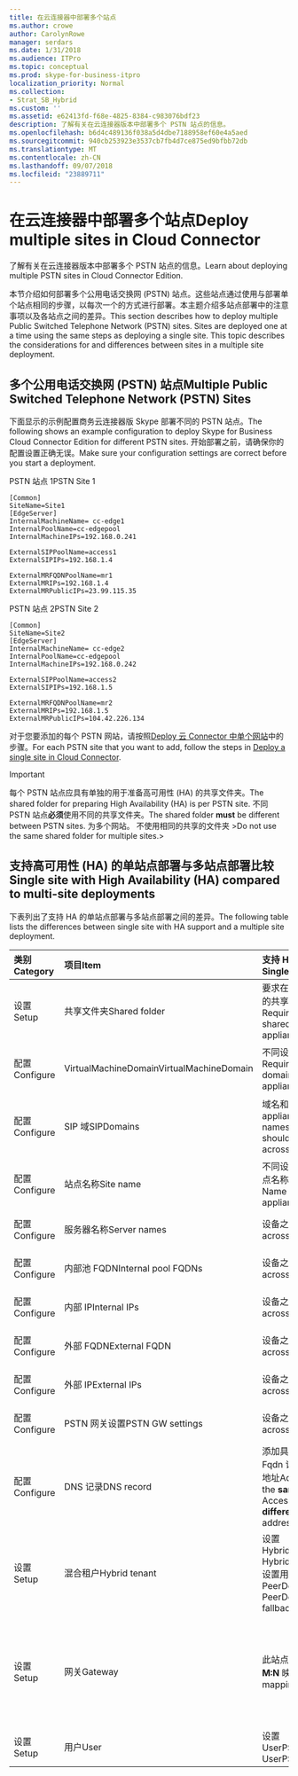 ```yaml
---
title: 在云连接器中部署多个站点
ms.author: crowe
author: CarolynRowe
manager: serdars
ms.date: 1/31/2018
ms.audience: ITPro
ms.topic: conceptual
ms.prod: skype-for-business-itpro
localization_priority: Normal
ms.collection:
- Strat_SB_Hybrid
ms.custom: ''
ms.assetid: e62413fd-f68e-4825-8384-c983076bdf23
description: 了解有关在云连接器版本中部署多个 PSTN 站点的信息。
ms.openlocfilehash: b6d4c489136f038a5d4dbe7188958ef60e4a5aed
ms.sourcegitcommit: 940cb253923e3537cb7fb4d7ce875ed9bfbb72db
ms.translationtype: MT
ms.contentlocale: zh-CN
ms.lasthandoff: 09/07/2018
ms.locfileid: "23889711"
---
```

# <a name="deploy-multiple-sites-in-cloud-connector"></a><span data-ttu-id="0cbc0-103">在云连接器中部署多个站点</span><span class="sxs-lookup"><span data-stu-id="0cbc0-103">Deploy multiple sites in Cloud Connector</span></span>
 
<span data-ttu-id="0cbc0-104">了解有关在云连接器版本中部署多个 PSTN 站点的信息。</span><span class="sxs-lookup"><span data-stu-id="0cbc0-104">Learn about deploying multiple PSTN sites in Cloud Connector Edition.</span></span>
  
<span data-ttu-id="0cbc0-p101">本节介绍如何部署多个公用电话交换网 (PSTN) 站点。这些站点通过使用与部署单个站点相同的步骤，以每次一个的方式进行部署。本主题介绍多站点部署中的注意事项以及各站点之间的差异。</span><span class="sxs-lookup"><span data-stu-id="0cbc0-p101">This section describes how to deploy multiple Public Switched Telephone Network (PSTN) sites. Sites are deployed one at a time using the same steps as deploying a single site. This topic describes the considerations for and differences between sites in a multiple site deployment.</span></span> 
  
## <a name="multiple-public-switched-telephone-network-pstn-sites"></a><span data-ttu-id="0cbc0-108">多个公用电话交换网 (PSTN) 站点</span><span class="sxs-lookup"><span data-stu-id="0cbc0-108">Multiple Public Switched Telephone Network (PSTN) Sites</span></span>

<span data-ttu-id="0cbc0-109">下面显示的示例配置商务云连接器版 Skype 部署不同的 PSTN 站点。</span><span class="sxs-lookup"><span data-stu-id="0cbc0-109">The following shows an example configuration to deploy Skype for Business Cloud Connector Edition for different PSTN sites.</span></span> <span data-ttu-id="0cbc0-110">开始部署之前，请确保你的配置设置正确无误。</span><span class="sxs-lookup"><span data-stu-id="0cbc0-110">Make sure your configuration settings are correct before you start a deployment.</span></span>
  
<span data-ttu-id="0cbc0-111">PSTN 站点 1</span><span class="sxs-lookup"><span data-stu-id="0cbc0-111">PSTN Site 1</span></span>
  
```
[Common]
SiteName=Site1
[EdgeServer]
InternalMachineName= cc-edge1
InternalPoolName=cc-edgepool
InternalMachineIPs=192.168.0.241

ExternalSIPPoolName=access1
ExternalSIPIPs=192.168.1.4

ExternalMRFQDNPoolName=mr1
ExternalMRIPs=192.168.1.4
ExternalMRPublicIPs=23.99.115.35
```

<span data-ttu-id="0cbc0-112">PSTN 站点 2</span><span class="sxs-lookup"><span data-stu-id="0cbc0-112">PSTN Site 2</span></span>
  
```
[Common]
SiteName=Site2
[EdgeServer]
InternalMachineName= cc-edge2
InternalPoolName=cc-edgepool
InternalMachineIPs=192.168.0.242

ExternalSIPPoolName=access2
ExternalSIPIPs=192.168.1.5

ExternalMRFQDNPoolName=mr2
ExternalMRIPs=192.168.1.5
ExternalMRPublicIPs=104.42.226.134
```

<span data-ttu-id="0cbc0-113">对于您要添加的每个 PSTN 网站，请按照[Deploy 云 Connector 中单个网站](deploy-a-single-site-in-cloud-connector.md)中的步骤。</span><span class="sxs-lookup"><span data-stu-id="0cbc0-113">For each PSTN site that you want to add, follow the steps in [Deploy a single site in Cloud Connector](deploy-a-single-site-in-cloud-connector.md).</span></span>
  
> [!IMPORTANT]
> <span data-ttu-id="0cbc0-114">每个 PSTN 站点应具有单独的用于准备高可用性 (HA) 的共享文件夹。</span><span class="sxs-lookup"><span data-stu-id="0cbc0-114">The shared folder for preparing High Availability (HA) is per PSTN site.</span></span> <span data-ttu-id="0cbc0-115">不同 PSTN 站点**必须**使用不同的共享文件夹。</span><span class="sxs-lookup"><span data-stu-id="0cbc0-115">The shared folder **must** be different between PSTN sites.</span></span> <span data-ttu-id="0cbc0-116">为多个网站。 不使用相同的共享的文件夹 ></span><span class="sxs-lookup"><span data-stu-id="0cbc0-116">Do not use the same shared folder for multiple sites.></span></span> 
  
## <a name="single-site-with-high-availability-ha-compared-to-multi-site-deployments"></a><span data-ttu-id="0cbc0-117">支持高可用性 (HA) 的单站点部署与多站点部署比较</span><span class="sxs-lookup"><span data-stu-id="0cbc0-117">Single site with High Availability (HA) compared to multi-site deployments</span></span>
<span data-ttu-id="0cbc0-118"><a name="BKMK_SingleSitecomparedtomulti-site"> </a></span><span class="sxs-lookup"><span data-stu-id="0cbc0-118"></span></span>

<span data-ttu-id="0cbc0-119">下表列出了支持 HA 的单站点部署与多站点部署之间的差异。</span><span class="sxs-lookup"><span data-stu-id="0cbc0-119">The following table lists the differences between single site with HA support and a multiple site deployment.</span></span>
  
|<span data-ttu-id="0cbc0-120">**类别**</span><span class="sxs-lookup"><span data-stu-id="0cbc0-120">**Category**</span></span>|<span data-ttu-id="0cbc0-121">**项目**</span><span class="sxs-lookup"><span data-stu-id="0cbc0-121">**Item**</span></span>|<span data-ttu-id="0cbc0-122">**支持 HA 的单站点**</span><span class="sxs-lookup"><span data-stu-id="0cbc0-122">**Single-Site with HA**</span></span>|<span data-ttu-id="0cbc0-123">**多站点**</span><span class="sxs-lookup"><span data-stu-id="0cbc0-123">**Multi-Site**</span></span>|
|:-----|:-----|:-----|:-----|
|<span data-ttu-id="0cbc0-124">设置</span><span class="sxs-lookup"><span data-stu-id="0cbc0-124">Setup</span></span>  <br/> |<span data-ttu-id="0cbc0-125">共享文件夹</span><span class="sxs-lookup"><span data-stu-id="0cbc0-125">Shared folder</span></span>  <br/> |<span data-ttu-id="0cbc0-126">要求在设备之间的**相同**的共享的文件夹</span><span class="sxs-lookup"><span data-stu-id="0cbc0-126">Requires the **same** shared folder across appliances</span></span> <br/> |<span data-ttu-id="0cbc0-127">不同设备需要**不同**的共享文件夹</span><span class="sxs-lookup"><span data-stu-id="0cbc0-127">Requires a **different** shared folder across appliances</span></span> <br/> |
|<span data-ttu-id="0cbc0-128">配置</span><span class="sxs-lookup"><span data-stu-id="0cbc0-128">Configure</span></span>  <br/> |<span data-ttu-id="0cbc0-129">VirtualMachineDomain</span><span class="sxs-lookup"><span data-stu-id="0cbc0-129">VirtualMachineDomain</span></span>  <br/> |<span data-ttu-id="0cbc0-130">不同设备需要**相同**的域</span><span class="sxs-lookup"><span data-stu-id="0cbc0-130">Requires the **same** domain across appliances</span></span> <br/> |<span data-ttu-id="0cbc0-131">不同 PSTN 站点需要**相同**的域</span><span class="sxs-lookup"><span data-stu-id="0cbc0-131">Requires the **same** domain across PSTN sites</span></span> <br/> |
|<span data-ttu-id="0cbc0-132">配置</span><span class="sxs-lookup"><span data-stu-id="0cbc0-132">Configure</span></span>  <br/> |<span data-ttu-id="0cbc0-133">SIP 域</span><span class="sxs-lookup"><span data-stu-id="0cbc0-133">SIPDomains</span></span>  <br/> |<span data-ttu-id="0cbc0-134">域名和顺序应**相同**跨 appliance</span><span class="sxs-lookup"><span data-stu-id="0cbc0-134">Domain names and order should be the **same** across appliances</span></span> <br/> |<span data-ttu-id="0cbc0-135">域名和顺序应**相同**跨 PSTN 网站</span><span class="sxs-lookup"><span data-stu-id="0cbc0-135">Domain names and order should be the **same** across PSTN sites</span></span> <br/> |
|<span data-ttu-id="0cbc0-136">配置</span><span class="sxs-lookup"><span data-stu-id="0cbc0-136">Configure</span></span>  <br/> |<span data-ttu-id="0cbc0-137">站点名称</span><span class="sxs-lookup"><span data-stu-id="0cbc0-137">Site name</span></span>  <br/> |<span data-ttu-id="0cbc0-138">不同设备具有**相同**的站点名称</span><span class="sxs-lookup"><span data-stu-id="0cbc0-138">**Same** Site Name across appliances</span></span> <br/> |<span data-ttu-id="0cbc0-139">不同 PSTN 站点具有**不同**的站点名称</span><span class="sxs-lookup"><span data-stu-id="0cbc0-139">**Different** Site Name across PSTN sites</span></span> <br/> |
|<span data-ttu-id="0cbc0-140">配置</span><span class="sxs-lookup"><span data-stu-id="0cbc0-140">Configure</span></span>  <br/> |<span data-ttu-id="0cbc0-141">服务器名称</span><span class="sxs-lookup"><span data-stu-id="0cbc0-141">Server names</span></span>  <br/> |<span data-ttu-id="0cbc0-142">设备之间**不同**</span><span class="sxs-lookup"><span data-stu-id="0cbc0-142">**Different** across appliances</span></span> <br/> |<span data-ttu-id="0cbc0-143">PSTN 站点之间**不同**</span><span class="sxs-lookup"><span data-stu-id="0cbc0-143">**Different** across PSTN sites</span></span> <br/> |
|<span data-ttu-id="0cbc0-144">配置</span><span class="sxs-lookup"><span data-stu-id="0cbc0-144">Configure</span></span>  <br/> |<span data-ttu-id="0cbc0-145">内部池 FQDN</span><span class="sxs-lookup"><span data-stu-id="0cbc0-145">Internal pool FQDNs</span></span>  <br/> |<span data-ttu-id="0cbc0-146">设备之间**相同**</span><span class="sxs-lookup"><span data-stu-id="0cbc0-146">**Same** across appliances</span></span> <br/> |<span data-ttu-id="0cbc0-147">PSTN 站点之间**相同**</span><span class="sxs-lookup"><span data-stu-id="0cbc0-147">**Same** across PSTN sites</span></span> <br/> |
|<span data-ttu-id="0cbc0-148">配置</span><span class="sxs-lookup"><span data-stu-id="0cbc0-148">Configure</span></span>  <br/> |<span data-ttu-id="0cbc0-149">内部 IP</span><span class="sxs-lookup"><span data-stu-id="0cbc0-149">Internal IPs</span></span>  <br/> |<span data-ttu-id="0cbc0-150">设备之间**不同**</span><span class="sxs-lookup"><span data-stu-id="0cbc0-150">**Different** across appliances</span></span> <br/> |<span data-ttu-id="0cbc0-151">PSTN 站点之间**不同**</span><span class="sxs-lookup"><span data-stu-id="0cbc0-151">**Different** across PSTN sites</span></span> <br/> |
|<span data-ttu-id="0cbc0-152">配置</span><span class="sxs-lookup"><span data-stu-id="0cbc0-152">Configure</span></span>  <br/> |<span data-ttu-id="0cbc0-153">外部 FQDN</span><span class="sxs-lookup"><span data-stu-id="0cbc0-153">External FQDN</span></span>  <br/> |<span data-ttu-id="0cbc0-154">设备之间**相同**</span><span class="sxs-lookup"><span data-stu-id="0cbc0-154">**Same** across appliances</span></span> <br/> |<span data-ttu-id="0cbc0-155">PSTN 站点之间**不同**</span><span class="sxs-lookup"><span data-stu-id="0cbc0-155">**Different** across PSTN sites</span></span> <br/> |
|<span data-ttu-id="0cbc0-156">配置</span><span class="sxs-lookup"><span data-stu-id="0cbc0-156">Configure</span></span>  <br/> |<span data-ttu-id="0cbc0-157">外部 IP</span><span class="sxs-lookup"><span data-stu-id="0cbc0-157">External IPs</span></span>  <br/> |<span data-ttu-id="0cbc0-158">设备之间**不同**</span><span class="sxs-lookup"><span data-stu-id="0cbc0-158">**Different** across appliances</span></span> <br/> |<span data-ttu-id="0cbc0-159">PSTN 站点之间**不同**</span><span class="sxs-lookup"><span data-stu-id="0cbc0-159">**Different** across PSTN sites</span></span> <br/> |
|<span data-ttu-id="0cbc0-160">配置</span><span class="sxs-lookup"><span data-stu-id="0cbc0-160">Configure</span></span>  <br/> |<span data-ttu-id="0cbc0-161">PSTN 网关设置</span><span class="sxs-lookup"><span data-stu-id="0cbc0-161">PSTN GW settings</span></span>  <br/> |<span data-ttu-id="0cbc0-162">设备之间**相同**</span><span class="sxs-lookup"><span data-stu-id="0cbc0-162">**Same** across appliances</span></span> <br/> |<span data-ttu-id="0cbc0-163">PSTN 站点之间**不同**</span><span class="sxs-lookup"><span data-stu-id="0cbc0-163">**Different** across PSTN sites</span></span> <br/> |
|<span data-ttu-id="0cbc0-164">配置</span><span class="sxs-lookup"><span data-stu-id="0cbc0-164">Configure</span></span>  <br/> |<span data-ttu-id="0cbc0-165">DNS 记录</span><span class="sxs-lookup"><span data-stu-id="0cbc0-165">DNS record</span></span>  <br/> |<span data-ttu-id="0cbc0-166">添加具有**相同**外部访问 Fqdn 记录和**不同**的 IP 地址</span><span class="sxs-lookup"><span data-stu-id="0cbc0-166">Add records with the **same** External Access FQDNs and **different** IP addresses</span></span> <br/> |<span data-ttu-id="0cbc0-167">添加包含**不同**外部访问 FQDN 和**不同** IP 地址的记录</span><span class="sxs-lookup"><span data-stu-id="0cbc0-167">Add records with **different** External Access FQDNs and **different** IP addresses</span></span> <br/> |
|<span data-ttu-id="0cbc0-168">设置</span><span class="sxs-lookup"><span data-stu-id="0cbc0-168">Setup</span></span>  <br/> |<span data-ttu-id="0cbc0-169">混合租户</span><span class="sxs-lookup"><span data-stu-id="0cbc0-169">Hybrid tenant</span></span>  <br/> |<span data-ttu-id="0cbc0-170">设置 HybridPSTNSite</span><span class="sxs-lookup"><span data-stu-id="0cbc0-170">Set HybridPSTNSite</span></span>  <br/> <span data-ttu-id="0cbc0-171">设置用于回退的 PeerDestination</span><span class="sxs-lookup"><span data-stu-id="0cbc0-171">Set PeerDestination for fallback</span></span>  <br/> |<span data-ttu-id="0cbc0-172">设置 HybridPSTNSite</span><span class="sxs-lookup"><span data-stu-id="0cbc0-172">Set HybridPSTNSite</span></span>  <br/> <span data-ttu-id="0cbc0-173">设置用于回退的 PeerDestination</span><span class="sxs-lookup"><span data-stu-id="0cbc0-173">Set PeerDestination for fallback</span></span>  <br/> |
|<span data-ttu-id="0cbc0-174">设置</span><span class="sxs-lookup"><span data-stu-id="0cbc0-174">Setup</span></span>  <br/> |<span data-ttu-id="0cbc0-175">网关</span><span class="sxs-lookup"><span data-stu-id="0cbc0-175">Gateway</span></span>  <br/> |<span data-ttu-id="0cbc0-176">此站点中采用 MS GW **M:N** 映射</span><span class="sxs-lookup"><span data-stu-id="0cbc0-176">MS GW **M:N** mapping in this site</span></span> <br/> |<span data-ttu-id="0cbc0-177">每个 PSTN 站点中的 PSTN 网关应只连接到同一站点中的中介服务器</span><span class="sxs-lookup"><span data-stu-id="0cbc0-177">PSTN gateway(s) in each PSTN site should only connect to the Mediation Server(s) in the same site</span></span>  <br/> |
|<span data-ttu-id="0cbc0-178">设置</span><span class="sxs-lookup"><span data-stu-id="0cbc0-178">Setup</span></span>  <br/> |<span data-ttu-id="0cbc0-179">用户</span><span class="sxs-lookup"><span data-stu-id="0cbc0-179">User</span></span>  <br/> |<span data-ttu-id="0cbc0-180">设置 UserPSTNSettings</span><span class="sxs-lookup"><span data-stu-id="0cbc0-180">Set UserPSTNSettings</span></span>  <br/> |<span data-ttu-id="0cbc0-181">设置 UserPSTNSettings</span><span class="sxs-lookup"><span data-stu-id="0cbc0-181">Set UserPSTNSettings</span></span>  <br/> |
   

